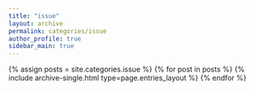 ```yaml
---
title: "issue"
layout: archive
permalink: categories/issue
author_profile: true
sidebar_main: true
---
```


{% assign posts = site.categories.issue %}
{% for post in posts %} {% include archive-single.html type=page.entries_layout %} {% endfor %}